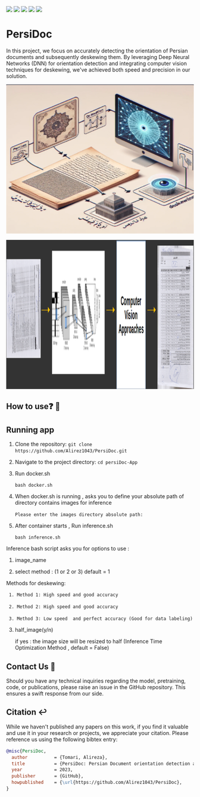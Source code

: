 <span align="center">
    <a href="https://www.tensorflow.org/"><img src="https://img.shields.io/static/v1?label=TensorFlow&message=Official&color=FF6F00&logo=tensorflow"></a>
    <a href="https://pytorch.org/"><img src="https://img.shields.io/static/v1?label=PyTorch&message=Official&color=EE4C2C&logo=pytorch"></a>
    <a href="https://www.tensorflow.org/tfx/guide/serving"><img src="https://img.shields.io/static/v1?label=TensorFlow%20Serving&message=Official&color=FF6F00&logo=tensorflow"></a>
    <a href="https://www.docker.com/"><img src="https://img.shields.io/static/v1?label=Docker&message=Official&color=2496ED&logo=docker"></a>
    <a href="https://flask.palletsprojects.com/en/2.1.x/"><img src="https://img.shields.io/static/v1?label=Flask&message=Official&color=000000&logo=flask"></a>
</span>

# PersiDoc
In this project, we focus on accurately detecting the orientation of Persian documents and subsequently deskewing them. By leveraging Deep Neural Networks (DNN) for orientation detection and integrating computer vision techniques for deskewing, we've achieved both speed and precision in our solution.
<p align="center">
  <img src="https://github.com/Alirez1043/PersiDoc/blob/main/images/Screenshot%20from%202023-11-01%2000-49-44.png" alt="" width="600" height="400">
</p>



<p align="center">
  <img src="https://github.com/Alirez1043/PersiDoc/blob/main/images/Screenshot%20from%202023-11-01%2001-28-00.png" alt="" width="1000" height="400">
</p>


## How to use❓ 🚀

## Running app
1. Clone the repository: `git clone https://github.com/Alirez1043/PersiDoc.git`
2. Navigate to the project directory: `cd persiDoc-App`
3. Run docker.sh
   
   ```
   bash docker.sh
4. When docker.sh is running , asks you to define your absolute path of directory contains images for inference
   
    `Please enter the images directory absolute path: `
5. After container starts , Run inference.sh
   ```
   bash inference.sh
Inference bash script asks you for options to use :

1. image_name

2. select method :  (1 or 2 or 3) default = 1

 Methods for deskewing:
 
     1. Method 1: High speed and good accuracy  
     
     2. Method 2: High speed and good accuracy  
     
     3. Method 3: Low speed  and perfect accuracy (Good for data labeling)

3. half_image(y/n)

    if yes :   the image size will be resized to half (Inference Time Optimization Method , default = False)
## Contact Us 🤝

Should you have any technical inquiries regarding the model, pretraining, code, or publications, please raise an issue in the GitHub repository. This ensures a swift response from our side.

## Citation ↩️

While we haven't published any papers on this work, if you find it valuable and use it in your research or projects, we appreciate your citation. Please reference us using the following bibtex entry:

```bibtex
@misc{PersiDoc,
  author          = {Tomari, Alireza},
  title           = {PersiDoc: Persian Document orientation detection and deskewing},
  year            = 2023,
  publisher       = {GitHub},
  howpublished    = {\url{https://github.com/Alirez1043/PersiDoc},
}
